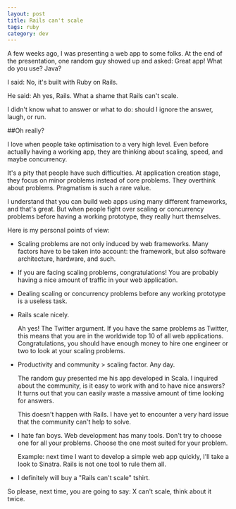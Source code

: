 ```yaml
---
layout: post
title: Rails can't scale
tags: ruby
category: dev
---
```


A few weeks ago, I was presenting a web app to some folks. At the end of the presentation, one random guy showed up and asked:
Great app! What do you use? Java?

I said: No, it's built with Ruby on Rails.

He said: Ah yes, Rails. What a shame that Rails can't scale.

I didn't know what to answer or what to do: should I ignore the answer, laugh, or run.

##Oh really?

I love when people take optimisation to a very high level. Even before actually having a working app, they are thinking about scaling, speed, and maybe concurrency.

It's a pity that people have such difficulties. At application creation stage, they focus on minor problems instead of core problems. They overthink about problems. Pragmatism is such a rare value.

I understand that you can build web apps using many different frameworks, and that's great. But when people fight over scaling or concurrency problems before having a working prototype, they really hurt themselves.

Here is my personal points of view:

* Scaling problems are not only induced by web frameworks. Many factors have to be taken into account: the framework, but also software architecture, hardware, and such.
* If you are facing scaling problems, congratulations! You are probably having a nice amount of traffic in your web application.
* Dealing scaling or concurrency problems before any working prototype is a useless task.
* Rails scale nicely.

    Ah yes! The Twitter argument. If you have the same problems as Twitter, this means that you are in the worldwide top 10 of all web applications. Congratulations, you should have enough money to hire one engineer or two to look at your scaling problems.

* Productivity and community > scaling factor. Any day.

    The random guy presented me his app developed in Scala. I inquired about the community, is it easy to work with and to have nice answers? It turns out that you can easily waste a massive amount of time looking for answers.

    This doesn't happen with Rails. I have yet to encounter a very hard issue that the community can't help to solve.

* I hate fan boys. Web development has many tools. Don't try to choose one for all your problems. Choose the one most suited for your problem.

    Example: next time I want to develop a simple web app quickly, I'll take a look to Sinatra. Rails is not one tool to rule them all.

* I definitely will buy a "Rails can't scale" tshirt.

So please, next time, you are going to say: X can't scale, think about it twice.
